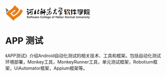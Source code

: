 <img src="./image/logo.png" height="50" /> 

# APP 测试  
《APP测试》介绍Android自动化测试的相关技术、工具和框架。包括自动化测试环境部署，Monkey工具，MonkeyRunner工具，单元测试框架，Robotium框架，UiAutomator框架，Appium框架等。

